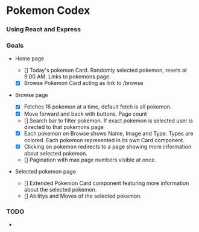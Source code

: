 # Pokemon Codex

### Using React and Express

### Goals
- Home page
    - [] Today's pokemon Card. Randomly selected pokemon, resets at 9.00 AM. Links to pokemons page.
    - [x] Browse Pokemon Card acting as link to /browse

- Browse page
    - [x] Fetches 16 pokemon at a time, default fetch is all pokemon.
    - [x] Move forward and back with buttons. Page count
    - [] Search bar to filter pokemon. If exact pokemon is selected user is directed to that pokemons page
    - [x] Each pokemon on Browse shows Name, Image and Type. Types are colored. Each pokemon represented in its own Card component.
    - [x] Clicking on pokemon redirects to a page showing more information about selected pokemon.
    - [] Pagination with max page numbers visible at once.

- Selected pokemon page
    - [] Extended Pokemon Card component featuring more information about the selected pokemon.
    - [] Abilitys and Moves of the selected pokemon.


### TODO
- 
    
